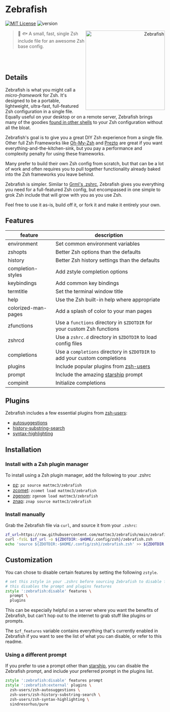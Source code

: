 # Zebrafish

[![MIT License](https://img.shields.io/badge/license-MIT-007EC7.svg)](/LICENSE)
![version](https://img.shields.io/badge/version-v0.6.1-orange)

<a title="Azul [Copyrighted free use], via Wikimedia Commons"
   href="https://commons.wikimedia.org/wiki/File:Zebrafisch.jpg"
   align="right">
<img align="right"
     width="250"
     alt="Zebrafish"
     src="https://upload.wikimedia.org/wikipedia/commons/thumb/a/ac/Zebrafisch.jpg/512px-Zebrafisch.jpg">
</a>

> :zebra: :fish: A small, fast, single Zsh include file for an awesome Zsh base config.

<br>
<br>

## Details

Zebrafish is what you might call a _micro-framework_ for Zsh. It's designed to be a
portable, lightweight, ultra-fast, full-featured Zsh configuration in a single file.
Equally useful on your desktop or on a remote server, Zebrafish brings many of the
goodies [found in other shells][fish] to your Zsh configuration without all the bloat.

Zebrafish's goal is to give you a great DIY Zsh experience from a single file. Other
full Zsh Frameworks like [Oh-My-Zsh][ohmyzsh] and [Prezto][prezto] are great if
you want everything-and-the-kitchen-sink, but you pay a performance and complexity
penalty for using these frameworks.

Many prefer to build their own Zsh config from scratch, but that can be a lot of work
and often requires you to pull together functionality already baked into the Zsh
frameworks you leave behind.

Zebrafish is simpler. Similar to [Grml's .zshrc][grml-zshrc], Zebrafish gives you
everything you need for a full-featured Zsh config, but encompassed in one simple to
grok Zsh include that will grow with you as you use Zsh.

Feel free to use it as-is, build off it, or fork it and make it entirely your own.

## Features

| feature             | description                                                                |
| ------------------- | -------------------------------------------------------------------------- |
| environment         | Set common environment variables                                           |
| zshopts             | Better Zsh options than the defaults                                       |
| history             | Better Zsh history settings than the defaults                              |
| completion-styles   | Add zstyle completion options                                              |
| keybindings         | Add common key bindings                                                    |
| termtitle           | Set the terminal window title                                              |
| help                | Use the Zsh built-in help where appropriate                                |
| colorized-man-pages | Add a splash of color to your man pages                                    |
| zfunctions          | Use a `functions` directory in `$ZDOTDIR` for your custom Zsh functions    |
| zshrcd              | Use a `zshrc.d` directory in `$ZDOTDIR` to load config files               |
| completions         | Use a `completions` directory in `$ZDOTDIR` to add your custom completions |
| plugins             | Include popular plugins from [zsh-users]                                   |
| prompt              | Include the amazing [starship] prompt                                      |
| compinit            | Initialize completions                                                     |

## Plugins

Zebrafish includes a few essential plugins from [zsh-users]:
- [autosuggestions](https://github.com/zsh-users/zsh-autosuggestions)
- [history-substring-search](https://github.com/zsh-users/zsh-history-substring-search)
- [syntax-highlighting](https://github.com/zsh-users/zsh-syntax-highlighting)

## Installation

### Install with a Zsh plugin manager

To install using a Zsh plugin manager, add the following to your .zshrc

- [pz]: `pz source mattmc3/zebrafish`
- [zcomet]: `zcomet load mattmc3/zebrafish`
- [zgenom]: `zgenom load mattmc3/zebrafish`
- [znap]: `znap source mattmc3/zebrafish`

### Install manually

Grab the Zebrafish file via `curl`, and source it from your `.zshrc`:

```zsh
zf_url=https://raw.githubusercontent.com/mattmc3/zebrafish/main/zebrafish.zsh
curl -fsSL $zf_url -o ${ZDOTDIR:-$HOME/.config/zsh}/zebrafish.zsh
echo 'source ${ZDOTDIR:-$HOME/.config/zsh}/zebrafish.zsh' >> ${ZDOTDIR:-~}/.zshrc
```

## Customization

You can chose to disable certain features by setting the following `zstyle`.

```zsh
# set this zstyle in your .zshrc before sourcing Zebrafish to disable features
# this disables the prompt and plugins features
zstyle ':zebrafish:disable' features \
  prompt \
  plugins
```

This can be especially helpful on a server where you want the benefits of Zebrafish, but
can't hop out to the internet to grab stuff like plugins or prompts.

The `$zf_features` variable contains everything that's currently enabled in Zebrafish
if you want to see the list of what you can disable, or refer to this readme.

### Using a different prompt

If you prefer to use a prompt other than [starship], you can disable the Zebrafish
prompt, and include your preferred prompt in the plugins list.

```zsh
zstyle ':zebrafish:disable' features prompt
zstyle ':zebrafish:external' plugins \
  zsh-users/zsh-autosuggestions \
  zsh-users/zsh-history-substring-search \
  zsh-users/zsh-syntax-highlighting \
  sindresorhus/pure
```


[grml-zshrc]: https://github.com/grml/grml-etc-core/blob/master/etc/zsh/zshrc
[ohmyzsh]: https://github.com/ohmyzsh/ohmyzsh
[prezto]: https://github.com/sorin-ionescu/prezto
[zsh-users]: https://github.com/zsh-users/
[pz]: https://github.com/mattmc3/pz
[zcomet]: https://github.com/agkozak/zcomet
[zgenom]: https://github.com/jandamm/zgenom
[znap]: https://github.com/marlonrichert/zsh-snap
[fish]: https://fishshell.com
[starship]: https://starship.rs
